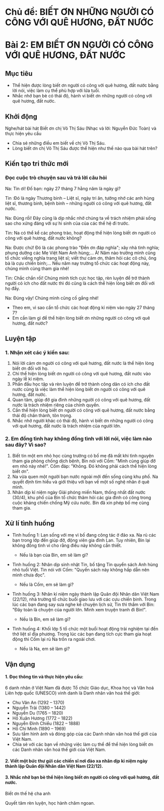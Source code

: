 # Chủ đề: BIẾT ƠN NHỮNG NGƯỜI CÓ CÔNG VỚI QUÊ HƯƠNG, ĐẤT NƯỚC

# Bài 2: EM BIẾT ƠN NGƯỜI CÓ CÔNG VỚI QUÊ HƯƠNG, ĐẤT NƯỚC

## Mục tiêu

- Thể hiện được lòng biết ơn người có công với quê hương, đất nước bằng lời nói, việc làm cụ thể phù hợp với lứa tuổi.
- Nhắc nhở bạn bè có thái độ, hành vi biết ơn những người có công với quê hương, đất nước.

## Khởi động

Nghe/hát bài hát Biết ơn chị Võ Thị Sáu (Nhạc và lời: Nguyễn Đức Toàn) và thực hiện yêu cầu
- Chia sẻ những điều em biết về chị Võ Thị Sáu.
- Lòng biết ơn chị Võ Thị Sáu được thể hiện như thế nào qua bài hát trên?

## Kiến tạo tri thức mới

### Đọc cuộc trò chuyện sau và trả lời câu hỏi

Na: Tin ơi! Đố bạn: ngày 27 tháng 7 hằng năm là ngày gì?

Tin :Đó là ngày Thương binh – Liệt sĩ, ngày tri ân, tưởng nhớ các anh hùng liệt sĩ, thương binh, bệnh binh – những người có công với quê hương, đất nước.

Na: Đúng rồi! Đây cũng là dịp nhắc nhở chúng ta về trách nhiệm phải sống sao cho xứng đáng với sự hi sinh của của các thế hệ đi trước.

Tin: Na có thể kể các phong trào, hoạt động thể hiện lòng biết ơn người có công với quê hương, đất nước không?

Na: Được chứ! Đó là các phong trào "Đền ơn đáp nghĩa"; xây nhà tình nghĩa; phụng dưỡng các Mẹ Việt Nam Anh hùng;... À! Năm nào trường mình cũng tổ chức viếng nghĩa trang liệt sĩ; viết thư cảm ơn, thăm hỏi các cô chú, ông bà là cựu chiến binh;... Nếu năm nay trường tổ chức các hoạt động này, chúng mình cùng tham gia nhé!

Tin: Chắc chắn rồi! Chúng mình tích cực học tập, rèn luyện để trở thành người có ích cho đất nước thì đó cũng là cách thể hiện lòng biết ơn đối với họ đấy.

Na: Đúng vậy! Chúng mình cũng cố gắng nhé!

- Theo em, vì sao cần tổ chức các hoạt động kỉ niệm vào ngày 27 tháng 7?
- Em cần làm gì để thể hiện lòng biết ơn những người có công với quê hương, đất nước?

## Luyện tập

### 1. Nhận xét các ý kiến sau:

1. Nói lời cảm ơn người có công với quê hương, đất nước là thể hiện lòng biết ơn đối với họ.
2. Chỉ thể hiện lòng biết ơn người có công với quê hương, đất nước vào ngày lễ kỉ niệm.
3. Phấn đấu học tập và rèn luyện để trở thành công dân có ích cho đất nước cũng là việc làm thể hiện lòng biết ơn người có công với quê hương, đất nước.
4. Quan tâm, giúp đỡ gia đình những người có công với quê hương, đất nước là trách nhiệm riêng của chính quyền.
5. Cần thể hiện lòng biết ơn người có công với quê hương, đất nước bằng thái độ chân thành, tôn trọng.
6. Nhắc nhở người khác có thái độ, hành vi biết ơn những người có công với quê hương, đất nước là trách nhiệm của người lớn.

### 2. Em đồng tình hay không đồng tình với lời nói, việc làm nào sau đây? Vì sao?

1. Biết tin một em nhỏ học cùng trường có bố mẹ đã mất khi tình nguyện tham gia phòng chống dịch bệnh, Bin nói với Cốm: "Mình cùng giúp đỡ em nhỏ này nhé!". Cốm đáp: "Không. Đó không phải cách thể hiện lòng biết ơn".
2. Na vừa quen một người bạn nước ngoài mới đến sống cùng khu phố. Na quyết định tìm hiểu và giới thiệu với bạn về một số nghệ nhân ở quê mình.
3. Nhân dịp kỉ niệm ngày Giải phóng miền Nam, thống nhất đất nước (30/4), khu phố của Bin tổ chức thăm hỏi các gia đình có công trong cuộc kháng chiến chống Mỹ cứu nước. Bin đã xin phép bố mẹ cùng tham gia.

## Xử lí tình huống

- Tình huống 1: Lan sống với mẹ vì bố đang công tác ở đảo xa. Na rủ các bạn trong lớp đến giúp đỡ, động viên gia đình Lan. Tuy nhiên, Bin lại không đồng tình vì cho rằng điều này không cần thiết.
    - Nếu là bạn của Bin, em sẽ làm gì?

- Tình huống 2: Nhân dịp sinh nhật Tin, bố tặng Tin quyển sách Anh hùng nhỏ tuổi Việt. Tin nói với Cốm: "Quyển sách này không hấp dẫn nên mình chưa đọc".
    - Nếu là Cốm, em sẽ làm gì?

- Tình huống 3: Nhân kỉ niệm ngày thành lập Quân đội Nhân dân Việt Nam (22/12), nhà trường tổ chức buổi giao lưu với các cựu chiến binh. Trong lúc các bạn đang say sưa nghe kể chuyện lịch sử, Tin thì thầm với Bin: "Đây toàn là chuyện của người lớn. Mình xem truyện tranh đi Bin!".
    - Nếu là Bin, em sẽ làm gì?

- Tình huống 4: Khối lớp 5 tổ chức một buổi hoạt động trải nghiệm tại đền thờ liệt sĩ địa phương. Trong lúc các bạn đang tích cực tham gia hoạt động thì Cốm lại rủ Na trốn ra ngoài chơi.
    - Nếu là Na, em sẽ làm gì?

## Vận dụng

#### 1. Đọc thông tin và thực hiện yêu cầu:

6 danh nhân ở Việt Nam đã được Tổ chức Giáo dục, Khoa học và Văn hoá Liên hợp quốc (UNESCO) vinh danh là Danh nhân văn hoá thế giới:
- Chu Văn An (1292 – 1370)
- Nguyễn Trãi (1380 – 1442)
- Nguyễn Du (1765 – 1820)
- Hồ Xuân Hương (1772 – 1822)
- Nguyễn Đình Chiểu (1822 – 1888)
- Hồ Chí Minh (1890 – 1969)
- Sưu tầm hình ảnh và đóng góp của các Danh nhân văn hoá thế giới của Việt Nam.
- Chia sẻ với các bạn về những việc làm cụ thể để thể hiện lòng biết ơn các Danh nhân văn hoá thế giới của Việt Nam.

#### 2. Viết một bức thư gửi các chiến sĩ nơi đảo xa nhân dịp kỉ niệm ngày thành lập Quân đội Nhân dân Việt Nam (22/12).
#### 3. Nhắc nhở bạn bè thể hiện lòng biết ơn người có công với quê hương, đất nước.

Biết ơn thế hệ cha anh

Quyết tâm rèn luyện, học hành chăm ngoan.
